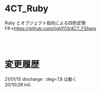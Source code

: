# 4CT_Ruby
Ruby とオブジェクト指向による四色定理  
F#→https://github.com/righ1113/4CT_FSharp

<br />
<br />

# 変更履歴
21/01/15 discharge : deg=7,8 は動く  
20/10/28 init.  
